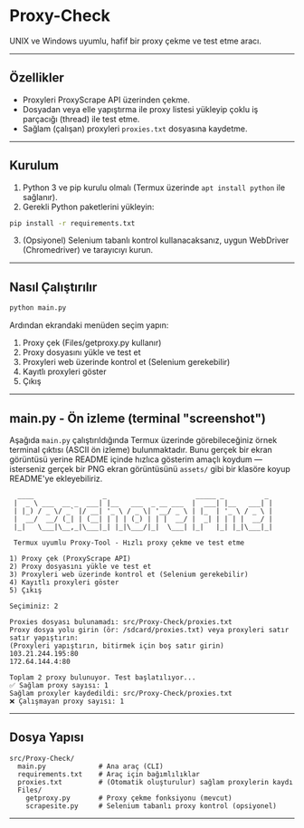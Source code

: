 # Proxy-Check

UNIX ve Windows uyumlu, hafif bir proxy çekme ve test etme aracı.

---

## Özellikler
- Proxyleri ProxyScrape API  üzerinden çekme.
- Dosyadan veya elle yapıştırma ile proxy listesi yükleyip çoklu iş parçacığı (thread) ile test etme.
- Sağlam (çalışan) proxyleri `proxies.txt` dosyasına kaydetme.

---

## Kurulum
1. Python 3 ve pip kurulu olmalı (Termux üzerinde `apt install python` ile sağlanır).
2. Gerekli Python paketlerini yükleyin:

```bash
pip install -r requirements.txt
```

3. (Opsiyonel) Selenium tabanlı kontrol kullanacaksanız, uygun WebDriver (Chromedriver) ve tarayıcıyı kurun.

---

## Nasıl Çalıştırılır
```bash
python main.py
```

Ardından ekrandaki menüden seçim yapın:

1) Proxy çek (Files/getproxy.py kullanır)
2) Proxy dosyasını yükle ve test et
3) Proxyleri web üzerinde kontrol et (Selenium gerekebilir)
4) Kayıtlı proxyleri göster
5) Çıkış

---

## main.py - Ön izleme (terminal "screenshot")
Aşağıda `main.py` çalıştırıldığında Termux üzerinde görebileceğiniz örnek terminal çıktısı (ASCII ön izleme) bulunmaktadır. Bunu gerçek bir ekran görüntüsü yerine README içinde hızlıca gösterim amaçlı koydum — isterseniz gerçek bir PNG ekran görüntüsünü `assets/` gibi bir klasöre koyup README'ye ekleyebiliriz.

```
  ____                 _                      _____ _          _ 
 |  _ \ ___  __ _  ___| |__   ___  _ __ ___  |  ___| |__   ___| |
 | |_) / _ \/ _` |/ __| '_ \ / _ \| '__/ _ \ | |_  | '_ \ / _ \ |
 |  __/  __/ (_| | (__| | | | (_) | | |  __/ |  _| | | | |  __/ |
 |_|   \___|\__,_|\___|_| |_|\___/|_|  \___| |_|   |_| |_|\___|_|

 Termux uyumlu Proxy-Tool - Hızlı proxy çekme ve test etme

1) Proxy çek (ProxyScrape API)
2) Proxy dosyasını yükle ve test et
3) Proxyleri web üzerinde kontrol et (Selenium gerekebilir)
4) Kayıtlı proxyleri göster
5) Çıkış

Seçiminiz: 2

Proxies dosyası bulunamadı: src/Proxy-Check/proxies.txt
Proxy dosya yolu girin (ör: /sdcard/proxies.txt) veya proxyleri satır satır yapıştırın: 
(Proxyleri yapıştırın, bitirmek için boş satır girin)
103.21.244.195:80
172.64.144.4:80

Toplam 2 proxy bulunuyor. Test başlatılıyor...
✅ Sağlam proxy sayısı: 1
Sağlam proxyler kaydedildi: src/Proxy-Check/proxies.txt
❌ Çalışmayan proxy sayısı: 1
```

---

## Dosya Yapısı
```
src/Proxy-Check/
  main.py             # Ana araç (CLI)
  requirements.txt    # Araç için bağımlılıklar
  proxies.txt         # (Otomatik oluşturulur) sağlam proxylerin kaydı
  Files/
    getproxy.py       # Proxy çekme fonksiyonu (mevcut)
    scrapesite.py     # Selenium tabanlı proxy kontrol (opsiyonel)
```

---



